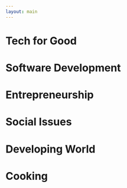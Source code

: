 ```yaml
---
layout: main
---
```


# Tech for Good
# Software Development



# Entrepreneurship
# Social Issues
# Developing World

# Cooking